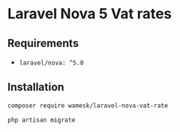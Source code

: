 # Laravel Nova 5 Vat rates



## Requirements

- `laravel/nova: ^5.0`


## Installation

```bash
composer require wamesk/laravel-nova-vat-rate
```

```bash
php artisan migrate
```


